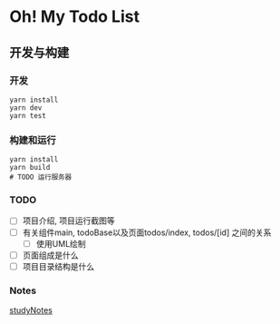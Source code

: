 # Oh! My Todo List

## 开发与构建

### 开发

```shell
yarn install
yarn dev
yarn test
```

### 构建和运行

```shell
yarn install
yarn build
# TODO 运行服务器
```

### TODO

- [ ] 项目介绍, 项目运行截图等
- [ ] 有关组件main, todoBase以及页面todos/index, todos/[id] 之间的关系
    - [ ] 使用UML绘制
- [ ] 页面组成是什么
- [ ] 项目目录结构是什么

### Notes

[studyNotes](studyNotes.md)